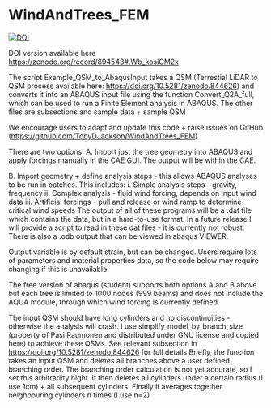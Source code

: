 # WindAndTrees_FEM

<a href="https://zenodo.org/badge/latestdoi/94564684"><img src="https://zenodo.org/badge/94564684.svg" alt="DOI"></a>


DOI version available here https://zenodo.org/record/894543#.Wb_kosiGM2x

 The script Example_QSM_to_AbaqusInput takes a QSM (Terrestial LiDAR to QSM process available here: https://doi.org/10.5281/zenodo.844626)
 and converts it into an ABAQUS input file using the function Convert_Q2A_full, which can be used to run a Finite Element analysis in ABAQUS. 
 The other files are subsections and sample data + sample QSM
 
 We encourage users to adapt and update this code + raise issues on GitHub (https://github.com/TobyDJackson/WindAndTrees_FEM)

 There are two options:
 A. Import just the tree geometry into ABAQUS and apply forcings
 manually in the CAE GUI. The output will be within the CAE.
    
 B. Import geometry + define analysis steps - this allows ABAQUS
 analyses to be run in batches. This includes:
       i. Simple analysis steps - gravity, frequency
       ii. Complex analysis - fluid wind forcing, depends on input wind data
       iii. Artificial forcings - pull and release or wind ramp to determine critical wind speeds
 The output of all of these programs will be a .dat file which contains the data, but in a hard-to-use format. 
 In a future release I will provide a script to read in these dat files - it is currently not robust. 
 There is also a .odb output that can be viewed in abaqus VIEWER.
 

 Output variable is by default strain, but can be changed.
 Users require lots of parameters and material properties data, so the
 code below may require changing if this is unavailable.
    
 The free version of abaqus (student) supports both options A and B
 above but each tree is limited to 1000 nodes (999 beams) and does not
 include the AQUA module, through which wind forcing is currently defined.




 The input QSM should have long cylinders and no discontinuities - otherwise the analysis will crash. 
 I use simplify_model_by_branch_size (property of Pasi Raumonen and distributed under GNU license and copied here)
 to achieve these QSMs. See relevant subsection in https://doi.org/10.5281/zenodo.844626 for full details
 Briefly, the function takes an input QSM and deletes all branches above a user defined branching order. 
 The branching order calculation is not yet accurate, so I set this arbitrarilty hight. 
 It then deletes all cylinders under a certain radius (I use 1cm) + all subsequent cylinders. 
 Finally it averages together neighbouring cylinders n times (I use n=2)
